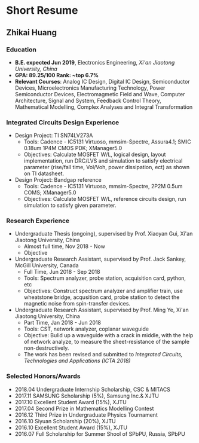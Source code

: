 # Short Resume

## Zhikai Huang

### Education

* **B.E. expected Jun 2019**, Electronics Engineering, _Xi'an Jiaotong University, China_
* **GPA: 89.25/100    Rank: ~top 6.7%**
* **Relevant Courses**: Analog IC Design, Digital IC Design, Semiconductor Devices, Microelectronics Manufacturing Technology, Power Semiconductor Devices, Electromagmetic Field and Wave, Computer Architecture, Signal and System, Feedback Control Theory, Mathematical Modelling, Complex Analyses and Integral Transformation

### Integrated Circuits Design Experience

* Design Project: TI SN74LV273A
  * Tools: Cadence - IC5131 Virtuoso, mmsim-Spectre, Assura4.1; SMIC 0.18um 1P4M CMOS PDK; XManager5.0
  * Objectives: Calculate MOSFET W/L, logical design, layout implementation, run DRC/LVS and simulation to satisfy electrical parameter \(rise/fall time, Vol/Voh, power dissipation, ect\) as shown on TI datasheet.
* Design Project: Bandgap reference
  * Tools: Cadence - IC5131 Virtuoso, mmsim-Spectre, 2P2M 0.5um COMS; XManager5.0
  * Objectives: Calculate MOSFET W/L, reference circuits design, run simulation to satisfy given parameter. 

### Research Experience

* Undergraduate Thesis \(ongoing\), supervised by Prof. Xiaoyan Gui, Xi'an Jiaotong University, China
  * Almost full time, Nov 2018 - Now
  * Objective
* Undergraduate Research Assistant, supervised by Prof. Jack Sankey, McGill University, Canada
  * Full Time, Jun 2018 - Sep 2018
  * Tools: Spectrum analyzer, probe station, acquisition card, python, etc
  * Objectives: Construct spectrum analyzer and amplifier train, use wheatstone bridge, acqusition card, probe station to detect the magnetic noise from spin-transfer devices.
* Undergraduate Research Assistant, supervised by Prof. Ming Ye, Xi'an Jiaotong University, China
  * Part Time, Jan 2018 - Jun 2018
  * Tools: CST, network analyzer, coplanar waveguide
  * Objective: Bulid up a waveguide with a crack in middle, with the help of network analyze, to measure the sheet-resistance of the sample non-destructively.
  * The work has been revised and submitted to _Integrated Circuits, Technologies and Applications \(ICTA 2018\)_

### Selected Honors/Awards

* 2018.04  Undergraduate Internship Scholarship, CSC & MITACS 
* 2017.11  SAMSUNG Scholarship \(5%\), Samsung Inc.& XJTU
* 2017.10  Excellent Student Award \(15%\), XJTU
* 2017.04  Second Prize in Mathematics Modelling Contest
* 2016.12 Third Prize in Undergraduate Physics Tournament
* 2016.10 Siyuan Scholarship \(20%\), XJTU
* 2016.10 Excellent Student Award \(15%\), XJTU
* 2016.07 Full Scholarship for Summer Shool of SPbPU, Russia, SPbPU



